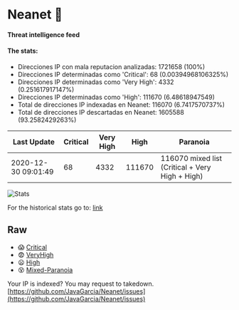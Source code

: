 # Neanet :hocho:
#### Threat intelligence feed
#### The stats:

- Direcciones IP con mala reputacion analizadas: 1721658 (100%)
- Direcciones IP determinadas como 'Critical':  68 (0.00394968106325%)
- Direcciones IP determinadas como 'Very High':  4332 (0.251617917147%)
- Direcciones IP determinadas como 'High':  111670 (6.48618947549)
- Total de direcciones IP indexadas en Neanet:  116070 (6.7417570737%)
- Total de direcciones IP descartadas en Neanet:  1605588 (93.2582429263%)

| Last Update | Critical | Very High | High | Paranoia |
| --- | --- | --- | --- | --- |
| 2020-12-30 09:01:49 | 68 | 4332 | 111670 | 116070 mixed list (Critical + Very High + High)|

![Stats](https://docs.google.com/spreadsheets/d/e/2PACX-1vSnaNMIXVabIpDJjufMlzH7poXnshF3mgd8Is1g9ytUEzVsP5my4Trn8f-xkoLLQ38xpL3HtmUexLo6/pubchart?oid=501124687&format=image)

For the historical stats go to: [link](/stats.csv)
## Raw
- :scream: [Critical](https://raw.githubusercontent.com/JavaGarcia/Neanet/master/blacklists/neanet_critical.txt)
- :fearful: [VeryHigh](https://raw.githubusercontent.com/JavaGarcia/Neanet/master/blacklists/neanet_veryHigh.txtt)
- :frowning: [High](https://raw.githubusercontent.com/JavaGarcia/Neanet/master/blacklists/neanet_high.txt)
- :dizzy_face: [Mixed-Paranoia](https://raw.githubusercontent.com/JavaGarcia/Neanet/master/blacklists/neanet_all.txt)


Your IP is indexed? You may request to takedown. [https://github.com/JavaGarcia/Neanet/issues](https://github.com/JavaGarcia/Neanet/issues)









































































































































































































































































































































































































































































































































































































































































































































































































































































































































































































































































































































































































































































































































































































































































































































































































































































































































































































































































































































































































































































































































































































































































































































































































































































































































































































































































































































































































































































































































































































































































































































































































































































